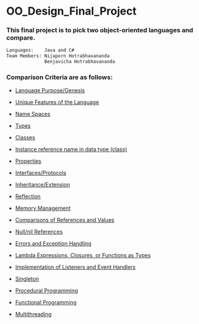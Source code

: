 # OO_Design_Final_Project
### This final project is to pick two object-oriented languages and compare.
```sh
Languages:    Java and C#
Team Members: Nijaporn Hotrabhavananda 
              Benjavicha Hotrabhavananda
```

### Comparison Criteria are as follows: 

- [Language Purpose/Genesis](language-purposes.md)

- [Unique Features of the Language](unique-features.md)
 
- [Name Spaces](namespaces.md)

- [Types](types.md)

- [Classes](classes.md)

- [Instance reference name in data type (class)](instance-reference.md)

- [Properties](properties.md)
 
- [Interfaces/Protocols](interfaces-protocals.md)

- [Inheritance/Extension](inheritance-and-extension.md)

- [Reflection](reflection.md)

- [Memory Management](memory-management.md)

- [Comparisons of References and Values](comparison-of-references-and-values.md)

- [Null/nil References](NULL-and-nil-references.md)

- [Errors and Exception Handling](errors-and-exception-handling.md)

- [Lambda Expressions, Closures, or Functions as Types](lambda-expression-closures-or-functions-as-types.md)

- [Implementation of Listeners and Event Handlers](implementation-of-list.md)

- [Singleton](singleton.md)

- [Procedural Programming]([procedural-programming.md)

- [Functional Programming](functional-programming.md)

- [Multithreading](multithreading.md)
